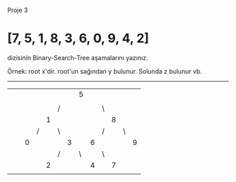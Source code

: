 Proje 3
# [7, 5, 1, 8, 3, 6, 0, 9, 4, 2]
dizisinin Binary-Search-Tree aşamalarını yazınız.

Örnek: root x'dir. root'un sağından y bulunur. Solunda z bulunur vb.

---

|  |  |  |  |  |  |  |  |  |  |  |  |  | 
|--|--|--|--|--|--|--|--|--|--|--|--|--|
|  |  |  |  |  |  |  | 5|  |  |  |  |  |
|  |  |  |  |  |  |  |  |  |  |  |  |  |
|  |  |  |  |  |/ |  |  |  |\ |  |  |  |
|  |  |  |  |1 |  |  |  |  |  |8 |  |  |
|  |  |  | /|  |\ |  |  |  | /|  |\ |  |
|  |  | 0|  |  |  |3 |  | 6|  |  |  |9 |
|  |  |  |  |  | /|  |\ |  |\ |  |  |  |
|  |  |  |  |2 |  |  |  | 4|  |7 |  |  |
|  |  |  |  |  |  |  |  |  |  |  |  |  | 



